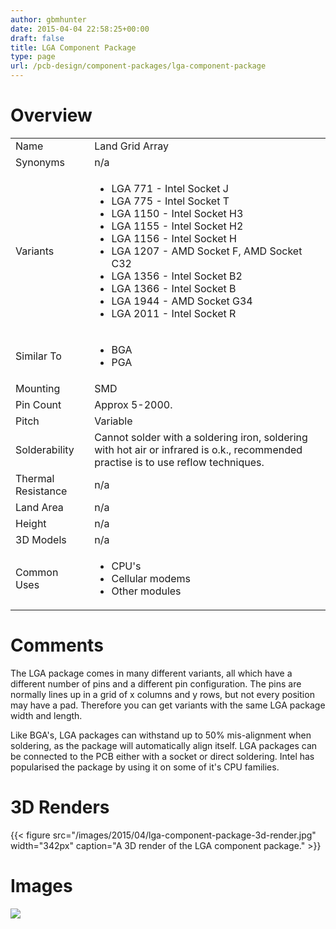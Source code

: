 ```yaml
---
author: gbmhunter
date: 2015-04-04 22:58:25+00:00
draft: false
title: LGA Component Package
type: page
url: /pcb-design/component-packages/lga-component-package
---
```


# Overview


<table >
<tbody >
<tr >

<td >Name
</td>

<td >Land Grid Array
</td>
</tr>
<tr >

<td >Synonyms
</td>

<td >n/a
</td>
</tr>
<tr >

<td >Variants
</td>

<td >



  * LGA 771 - Intel Socket J
  * LGA 775 - Intel Socket T
  * LGA 1150 - Intel Socket H3
  * LGA 1155 - Intel Socket H2
  * LGA 1156 - Intel Socket H
  * LGA 1207 - AMD Socket F, AMD Socket C32
  * LGA 1356 - Intel Socket B2
  * LGA 1366 - Intel Socket B
  * LGA 1944 - AMD Socket G34
  * LGA 2011 - Intel Socket R


</td>
</tr>
<tr >

<td >Similar To
</td>

<td >



  * BGA
  * PGA


</td>
</tr>
<tr >

<td >Mounting
</td>

<td >SMD
</td>
</tr>
<tr >

<td >Pin Count
</td>

<td >Approx 5-2000.
</td>
</tr>
<tr >

<td >Pitch
</td>

<td >Variable
</td>
</tr>
<tr >

<td >Solderability
</td>

<td >Cannot solder with a soldering iron, soldering with hot air or infrared is o.k., recommended practise is to use reflow techniques.
</td>
</tr>
<tr >

<td >Thermal Resistance
</td>

<td >n/a
</td>
</tr>
<tr >

<td >Land Area
</td>

<td >n/a
</td>
</tr>
<tr >

<td >Height
</td>

<td >n/a
</td>
</tr>
<tr >

<td >3D Models
</td>

<td >n/a
</td>
</tr>
<tr >

<td >Common Uses
</td>

<td >



  * CPU's
  * Cellular modems
  * Other modules


</td>
</tr>
</tbody>
</table>


# Comments




The LGA package comes in many different variants, all which have a different number of pins and a different pin configuration. The pins are normally lines up in a grid of x columns and y rows, but not every position may have a pad. Therefore you can get variants with the same LGA package width and length.




Like BGA's, LGA packages can withstand up to 50% mis-alignment when soldering, as the package will automatically align itself. LGA packages can be connected to the PCB either with a socket or direct soldering. Intel has popularised the package by using it on some of it's CPU families.




# 3D Renders


{{< figure src="/images/2015/04/lga-component-package-3d-render.jpg" width="342px" caption="A 3D render of the LGA component package."  >}}


# Images




![](/nextgen-attach_to_post/preview/id--5580)





##  
